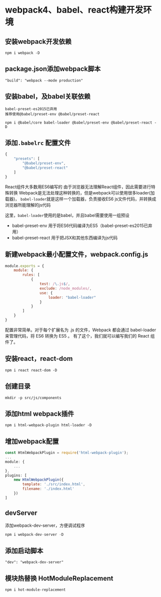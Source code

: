 # webpack4、babel、react构建开发环境


## 安装webpack开发依赖
```
npm i webpack -D
```

## package.json添加webpack脚本
```
"build": "webpack --mode production"
```

## 安装babel，及babel关联依赖

    babel-preset-es2015已弃用
    推荐使用@babel/preset-env @babel/preset-react

```
npm i @babel/core babel-loader @babel/preset-env @babel/preset-react -D
```

## 添加`.babelrc` 配置文件
```javascript
{
    "presets": [
        "@babel/preset-env",
        "@babel/preset-react"
    ]
}
```

React组件大多数用ES6编写的
由于浏览器无法理解React组件，因此需要进行特殊转换
Webpack是无法处理这种转换的，但是webpack可以使用很多loader(加载器)，
`babel-loader`就是这样一个加载器，负责接收ES6 js文件代码，并转换成浏览器所能理解的js代码

这里，`babel-loader`使用的是babel，并且babel需要使用一组预设
- babel-preset-env 用于将ES6代码编译为ES5（babel-preset-es2015已弃用）
- babel-preset-react 用于把JSX和其他东西编译为js代码


## 新建webpack最小配置文件，webpack.config.js
```javascript
module.exports = {
    module: {
        rules: [
            {
                test: /\.js$/,
                exclude: /node_modules/,
                use: {
                    loader: "babel-loader"
                }
            }
        ]
    }
}
```

配置非常简单。对于每个扩展名为 .js 的文件，Webpack 都会通过 babel-loader 来管理代码，将 ES6 转换为 ES5 。
有了这个，我们就可以编写我们的 React 组件了。

## 安装react，react-dom
```
npm i react react-dom -D
```

## 创建目录
```
mkdir -p src/js/components
```


## 添加html webpack插件
```
npm i html-webpack-plugin html-loader -D
```

## 增加webpack配置
```javascript
const HtmlWebpackPlugin = require('html-webpack-plugin');
...
module: {
    ...
},
plugins: [
    new HtmlWebpackPlugin({
        template: './src/index.html',
        filename: './index.html'
    })
]
```

## devServer
添加webpack-dev-server，方便调试程序
```javascript
npm i webpack-dev-server -D
```
## 添加启动脚本
```
"dev": "webpack-dev-server"
```

## 模块热替换 HotModuleReplacement

```
npm i hot-module-replacement
```
